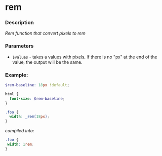 # rem

### Description

_Rem function that convert pixels to rem_

### Parameters
- `$values` - takes a values with pixels. If there is no "px" at the end of the value, the output will be the same.

### Example:
```scss
$rem-baseline: 18px !default;

html {
  font-size: $rem-baseline;
}

.foo {
  width: _rem(18px);
}
```
_compiled into:_
```css
.foo {
 width: 1rem;
}
```

